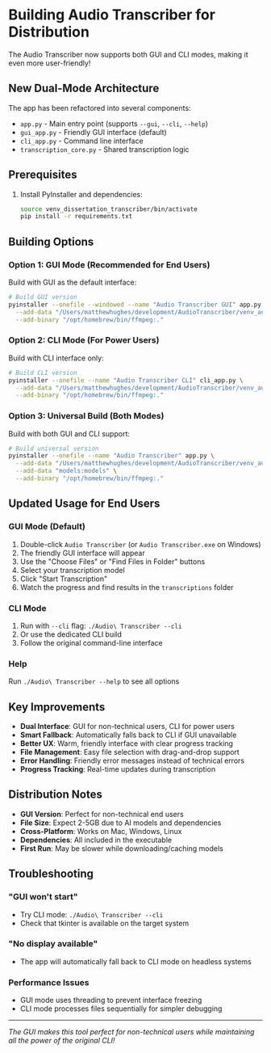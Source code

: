 # Building Audio Transcriber for Distribution

The Audio Transcriber now supports both GUI and CLI modes, making it even more user-friendly!

## New Dual-Mode Architecture

The app has been refactored into several components:
- `app.py` - Main entry point (supports `--gui`, `--cli`, `--help`)
- `gui_app.py` - Friendly GUI interface (default)
- `cli_app.py` - Command line interface  
- `transcription_core.py` - Shared transcription logic

## Prerequisites

1. Install PyInstaller and dependencies:
   ```bash
   source venv_dissertation_transcriber/bin/activate
   pip install -r requirements.txt
   ```

## Building Options

### Option 1: GUI Mode (Recommended for End Users)
Build with GUI as the default interface:

```bash
# Build GUI version
pyinstaller --onefile --windowed --name "Audio Transcriber GUI" app.py \
  --add-data "/Users/matthewhughes/development/AudioTranscriber/venv_audio/lib/python3.12/site-packages/whisper/assets:whisper/assets" \
  --add-binary "/opt/homebrew/bin/ffmpeg:."
```

### Option 2: CLI Mode (For Power Users)
Build with CLI interface only:

```bash
# Build CLI version
pyinstaller --onefile --name "Audio Transcriber CLI" cli_app.py \
  --add-data "/Users/matthewhughes/development/AudioTranscriber/venv_audio/lib/python3.12/site-packages/whisper/assets:whisper/assets" \
  --add-binary "/opt/homebrew/bin/ffmpeg:."
```

### Option 3: Universal Build (Both Modes)
Build with both GUI and CLI support:

```bash
# Build universal version
pyinstaller --onefile --name "Audio Transcriber" app.py \
  --add-data "/Users/matthewhughes/development/AudioTranscriber/venv_audio/lib/python3.12/site-packages/whisper/assets:whisper/assets" \
  --add-data "models:models" \
  --add-binary "/opt/homebrew/bin/ffmpeg:."
```

## Updated Usage for End Users

### GUI Mode (Default)
1. Double-click `Audio Transcriber` (or `Audio Transcriber.exe` on Windows)
2. The friendly GUI interface will appear
3. Use the "Choose Files" or "Find Files in Folder" buttons
4. Select your transcription model
5. Click "Start Transcription"
6. Watch the progress and find results in the `transcriptions` folder

### CLI Mode
1. Run with `--cli` flag: `./Audio\ Transcriber --cli`
2. Or use the dedicated CLI build
3. Follow the original command-line interface

### Help
Run `./Audio\ Transcriber --help` to see all options

## Key Improvements

- **Dual Interface**: GUI for non-technical users, CLI for power users
- **Smart Fallback**: Automatically falls back to CLI if GUI unavailable  
- **Better UX**: Warm, friendly interface with clear progress tracking
- **File Management**: Easy file selection with drag-and-drop support
- **Error Handling**: Friendly error messages instead of technical errors
- **Progress Tracking**: Real-time updates during transcription

## Distribution Notes

- **GUI Version**: Perfect for non-technical end users
- **File Size**: Expect 2-5GB due to AI models and dependencies
- **Cross-Platform**: Works on Mac, Windows, Linux
- **Dependencies**: All included in the executable
- **First Run**: May be slower while downloading/caching models

## Troubleshooting

### "GUI won't start"
- Try CLI mode: `./Audio\ Transcriber --cli` 
- Check that tkinter is available on the target system

### "No display available"
- The app will automatically fall back to CLI mode on headless systems

### Performance Issues  
- GUI mode uses threading to prevent interface freezing
- CLI mode processes files sequentially for simpler debugging

---

*The GUI makes this tool perfect for non-technical users while maintaining all the power of the original CLI!*
